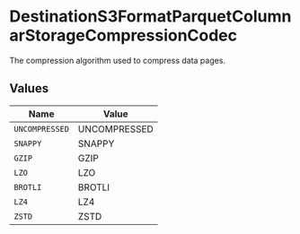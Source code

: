 # DestinationS3FormatParquetColumnarStorageCompressionCodec

The compression algorithm used to compress data pages.


## Values

| Name           | Value          |
| -------------- | -------------- |
| `UNCOMPRESSED` | UNCOMPRESSED   |
| `SNAPPY`       | SNAPPY         |
| `GZIP`         | GZIP           |
| `LZO`          | LZO            |
| `BROTLI`       | BROTLI         |
| `LZ4`          | LZ4            |
| `ZSTD`         | ZSTD           |